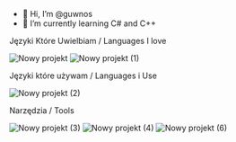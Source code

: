 - 👋 Hi, I’m @guwnos
- 🌱 I’m currently learning C# and C++

Języki Które Uwielbiam / Languages I love




![Nowy projekt](https://user-images.githubusercontent.com/62306123/148421685-82e1e0d0-88e3-4a0b-8188-a7022331f292.png)          ![Nowy projekt (1)](https://user-images.githubusercontent.com/62306123/148421997-e25ce163-e3fc-4da3-8338-14c2502dac75.png)

Języki które używam / Languages i Use



![Nowy projekt (2)](https://user-images.githubusercontent.com/62306123/148422360-99699081-92a1-42f4-9873-5d01d27866a4.png)




Narzędzia / Tools


![Nowy projekt (3)](https://user-images.githubusercontent.com/62306123/148423640-6cd393b4-a7f9-4623-a191-1ae414b9cea9.png)     ![Nowy projekt (4)](https://user-images.githubusercontent.com/62306123/148423657-61b5cb84-01c2-43a2-81cf-e330635937da.png)      ![Nowy projekt (6)](https://user-images.githubusercontent.com/62306123/148423697-4fbd9814-6339-4fb9-8b43-841393360e08.png)






